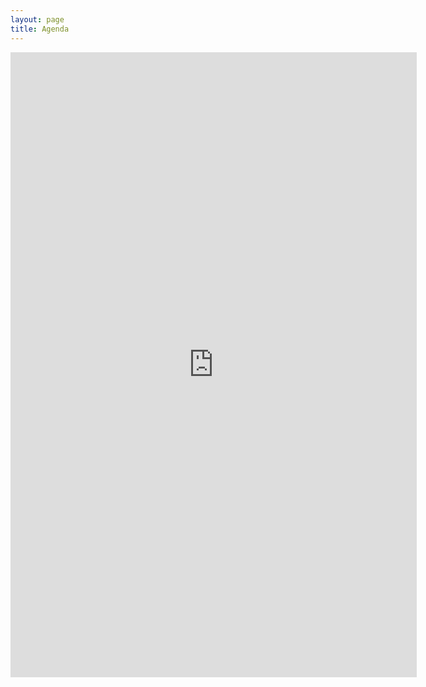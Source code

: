 ```yaml
---
layout: page
title: Agenda
---
```

<iframe width='650' height='1000' frameborder='0' scrolling='yes' src='https://docs.google.com/spreadsheets/d/1eMdRwpAmHmvBEDEV1jpoSaGUDXMeWOjIWlJGUoOIjOU//htmlembed?single=true&gid=0&range=A1:E687&widget=false&chrome=false'></iframe>
